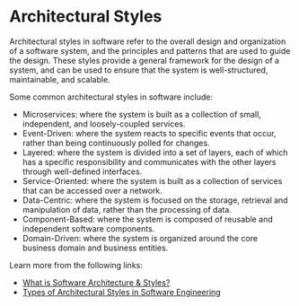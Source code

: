 # Architectural Styles

Architectural styles in software refer to the overall design and organization of a software system, and the principles and patterns that are used to guide the design. These styles provide a general framework for the design of a system, and can be used to ensure that the system is well-structured, maintainable, and scalable.

Some common architectural styles in software include:

- Microservices: where the system is built as a collection of small, independent, and loosely-coupled services.
- Event-Driven: where the system reacts to specific events that occur, rather than being continuously polled for changes.
- Layered: where the system is divided into a set of layers, each of which has a specific responsibility and communicates with the other layers through well-defined interfaces.
- Service-Oriented: where the system is built as a collection of services that can be accessed over a network.
- Data-Centric: where the system is focused on the storage, retrieval and manipulation of data, rather than the processing of data.
- Component-Based: where the system is composed of reusable and independent software components.
- Domain-Driven: where the system is organized around the core business domain and business entities.

Learn more from the following links:

- [What is Software Architecture & Styles?](https://study.com/academy/lesson/software-architecture-styles-patterns-components.html)
- [Types of Architectural Styles in Software Engineering](https://www.youtube.com/watch?v=2Pp0BcXN9YY)